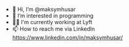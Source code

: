 <!-- ![maksymhusar github stats](https://github-readme-stats.vercel.app/api?username=maksymhusar&show_icons=true&theme=merko) -->

<!-- [![Top Langs](https://github-readme-stats.vercel.app/api/top-langs/?username=maksymhusar&layout=compact&theme=merko)](https://github.com/maksymhusar/github-readme-stats) -->

<!---
maksymhusar/maksymhusar is a ✨ special ✨ repository because its `README.md` (this file) appears on your GitHub profile.
You can click the Preview link to take a look at your changes.
--->

- 👋 Hi, I’m @maksymhusar
- 👀 I’m interested in programming
- 👨‍💻 I'm currently working at Lyft
- 📫 How to reach me via LinkedIn https://www.linkedin.com/in/maksymhusar/

